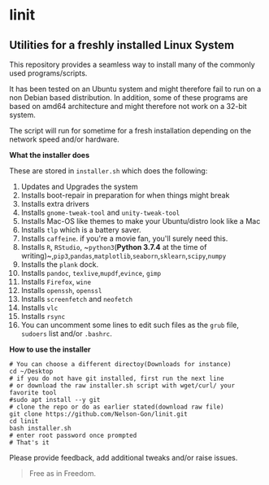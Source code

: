 # linit
## Utilities for a freshly installed Linux System

This repository provides a seamless way to install many of the commonly used programs/scripts.

It has been tested on an Ubuntu system and might therefore fail to run on a non Debian based distribution. In addition, some of these programs are based on amd64 architecture and might therefore not work on a 32-bit system.

The script will run for sometime for a fresh installation depending on the network speed and/or hardware. 


**What the installer does**

These are stored in `installer.sh` which does the following:

1. Updates and Upgrades the system
2. Installs boot-repair in preparation for when things might break
3. Installs extra drivers
4. Installs `gnome-tweak-tool` and `unity-tweak-tool`
5. Installs Mac-OS like themes to make your Ubuntu/distro look like a Mac
6. Installs `tlp` which is a battery saver.
7. Installs `caffeine`. if you're a movie fan, you'll surely need this.
8. Installs `R`, `RStudio`, ~`python3`(**Python 3.7.4** at the time of writing)~,`pip3`,`pandas`,`matplotlib`,`seaborn`,`sklearn`,`scipy`,`numpy`
9. Installs the `plank` dock.
10. Installs `pandoc`, `texlive`,`mupdf`,`evince`, `gimp`
11. Installs `Firefox`, `wine`
12. Installs `openssh`, `openssl`
13. Installs `screenfetch` and `neofetch`
14. Installs `vlc`
15. Installs `rsync`
16. You can uncomment some lines to edit such files as the `grub` file, `sudoers` list and/or `.bashrc`. 



**How to use the installer**
```
# You can choose a different directoy(Downloads for instance)
cd ~/Desktop
# if you do not have git installed, first run the next line
# or download the raw installer.sh script with wget/curl/ your favorite tool
#sudo apt install --y git
# clone the repo or do as earlier stated(download raw file)
git clone https://github.com/Nelson-Gon/linit.git
cd linit
bash installer.sh
# enter root password once prompted
# That's it

```

Please provide feedback, add additional tweaks and/or raise issues.

> Free as in Freedom.
